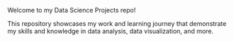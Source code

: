 Welcome to my Data Science Projects repo! 

This repository showcases my work and learning journey that demonstrate my skills and knowledge in data analysis, data visualization, and more.
